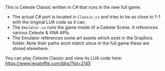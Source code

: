 This is Celeste Classic written in C# that runs in the new full game. 
 - The actual C# port is located in `Classic.cs` and tries to be as close to 1-1 with the original LUA code as it can.
 - The `Emulator.cs` runs the game inside of a Celeste Scene. It references various Celeste & XNA APIs.
 - The Emulator references some art assets which exist in the Graphics folder. Note their paths wont match since in the full game these are stored elsewhere.

You can play Celeste Classic and view its LUA code here:
https://www.lexaloffle.com/bbs/?tid=2145
